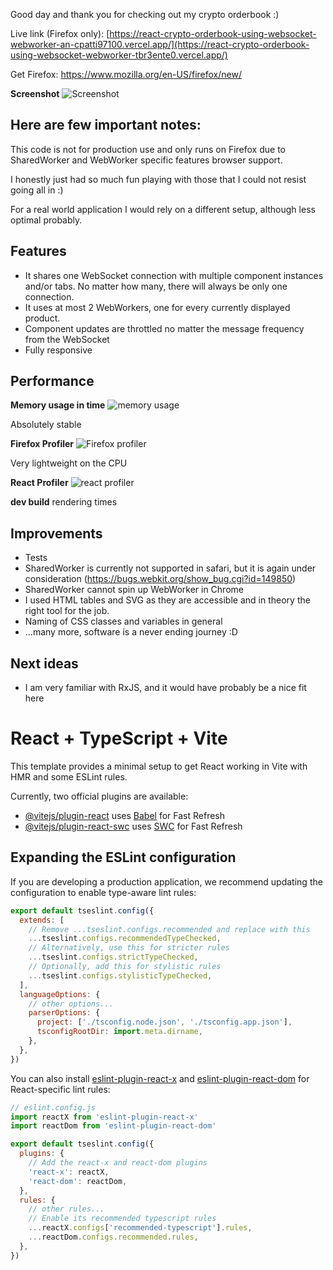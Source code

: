 Good day and thank you for checking out my crypto orderbook :)

Live link (Firefox only): [https://react-crypto-orderbook-using-websocket-webworker-an-cpatti97100.vercel.app/](https://react-crypto-orderbook-using-websocket-webworker-tbr3ente0.vercel.app/)

Get Firefox: https://www.mozilla.org/en-US/firefox/new/

**Screenshot** ![Screenshot](https://i.ibb.co/wsb5pSD/Screenshot-2021-07-04-at-14-13-28.png)

## Here are few important notes:

This code is not for production use and only runs on Firefox due to SharedWorker and WebWorker specific features browser support.

I honestly just had so much fun playing with those that I could not resist going all in :)

For a real world application I would rely on a different setup, although less optimal probably.

## Features

- It shares one WebSocket connection with multiple component instances and/or tabs. No matter how many, there will always be only one connection.
- It uses at most 2 WebWorkers, one for every currently displayed product.
- Component updates are throttled no matter the message frequency from the WebSocket
- Fully responsive

## Performance

**Memory usage in time** ![memory usage](https://i.ibb.co/qjhL4qQ/Screenshot-2021-07-04-at-14-15-51.png)

Absolutely stable

**Firefox Profiler** ![Firefox profiler](https://i.ibb.co/DK87DW7/Screenshot-2021-07-04-at-14-08-36.png)

Very lightweight on the CPU

**React Profiler** ![react profiler](https://i.ibb.co/hcQ4FCc/Screenshot-2021-07-04-at-14-20-05.png)

**dev build** rendering times

## Improvements

- Tests
- SharedWorker is currently not supported in safari, but it is again under consideration (https://bugs.webkit.org/show_bug.cgi?id=149850)
- SharedWorker cannot spin up WebWorker in Chrome
- I used HTML tables and SVG as they are accessible and in theory the right tool for the job.
- Naming of CSS classes and variables in general
- ...many more, software is a never ending journey :D

## Next ideas

- I am very familiar with RxJS, and it would have probably be a nice fit here

# React + TypeScript + Vite

This template provides a minimal setup to get React working in Vite with HMR and some ESLint rules.

Currently, two official plugins are available:

- [@vitejs/plugin-react](https://github.com/vitejs/vite-plugin-react/blob/main/packages/plugin-react) uses [Babel](https://babeljs.io/) for Fast Refresh
- [@vitejs/plugin-react-swc](https://github.com/vitejs/vite-plugin-react/blob/main/packages/plugin-react-swc) uses [SWC](https://swc.rs/) for Fast Refresh

## Expanding the ESLint configuration

If you are developing a production application, we recommend updating the configuration to enable type-aware lint rules:

```js
export default tseslint.config({
  extends: [
    // Remove ...tseslint.configs.recommended and replace with this
    ...tseslint.configs.recommendedTypeChecked,
    // Alternatively, use this for stricter rules
    ...tseslint.configs.strictTypeChecked,
    // Optionally, add this for stylistic rules
    ...tseslint.configs.stylisticTypeChecked,
  ],
  languageOptions: {
    // other options...
    parserOptions: {
      project: ['./tsconfig.node.json', './tsconfig.app.json'],
      tsconfigRootDir: import.meta.dirname,
    },
  },
})
```

You can also install [eslint-plugin-react-x](https://github.com/Rel1cx/eslint-react/tree/main/packages/plugins/eslint-plugin-react-x) and [eslint-plugin-react-dom](https://github.com/Rel1cx/eslint-react/tree/main/packages/plugins/eslint-plugin-react-dom) for React-specific lint rules:

```js
// eslint.config.js
import reactX from 'eslint-plugin-react-x'
import reactDom from 'eslint-plugin-react-dom'

export default tseslint.config({
  plugins: {
    // Add the react-x and react-dom plugins
    'react-x': reactX,
    'react-dom': reactDom,
  },
  rules: {
    // other rules...
    // Enable its recommended typescript rules
    ...reactX.configs['recommended-typescript'].rules,
    ...reactDom.configs.recommended.rules,
  },
})
```
